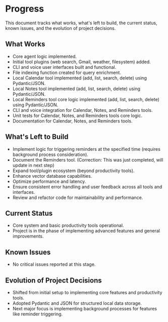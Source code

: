 # Progress

This document tracks what works, what's left to build, the current status, known issues, and the evolution of project decisions.

## What Works

- Core agent logic implemented.
- Initial tool plugins (web search, Gmail, weather, filesystem) added.
- CLI and voice user interfaces built and functional.
- File indexing function created for query enrichment.
- Local Calendar tool implemented (add, list, search, delete) using Pydantic/JSON.
- Local Notes tool implemented (add, list, search, delete) using Pydantic/JSON.
- Local Reminders tool core logic implemented (add, list, search, delete) using Pydantic/JSON.
- CLI and voice integration for Calendar, Notes, and Reminders tools.
- Unit tests for Calendar, Notes, and Reminders tools core logic.
- Documentation for Calendar, Notes, and Reminders tools.

## What's Left to Build

- Implement logic for triggering reminders at the specified time (requires background process consideration).
- Document the Reminders tool. (Correction: This was just completed, will update in next step)
- Expand tool/plugin ecosystem (beyond productivity tools).
- Enhance vector database capabilities.
- Optimize performance and latency.
- Ensure consistent error handling and user feedback across all tools and interfaces.
- Review and refactor code for maintainability and performance.

## Current Status

- Core system and basic productivity tools operational.
- Project is in the phase of implementing advanced features and general improvements.

## Known Issues

- No critical issues reported at this stage.

## Evolution of Project Decisions

- Shifted from initial setup to implementing core features and productivity tools.
- Adopted Pydantic and JSON for structured local data storage.
- Next major focus is implementing background processes for features like reminder triggering.
